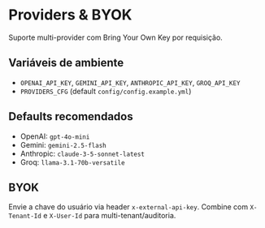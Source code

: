 # Providers & BYOK

Suporte multi-provider com Bring Your Own Key por requisição.

## Variáveis de ambiente

- `OPENAI_API_KEY`, `GEMINI_API_KEY`, `ANTHROPIC_API_KEY`, `GROQ_API_KEY`
- `PROVIDERS_CFG` (default `config/config.example.yml`)

## Defaults recomendados

- OpenAI: `gpt-4o-mini`
- Gemini: `gemini-2.5-flash`
- Anthropic: `claude-3-5-sonnet-latest`
- Groq: `llama-3.1-70b-versatile`

## BYOK

Envie a chave do usuário via header `x-external-api-key`.
Combine com `X-Tenant-Id` e `X-User-Id` para multi-tenant/auditoria.

